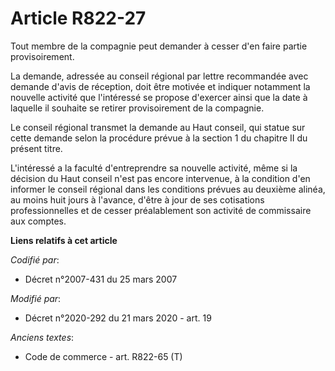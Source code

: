 # Article R822-27

Tout membre de la compagnie peut demander à cesser d'en faire partie provisoirement. 

La demande, adressée au conseil régional par lettre recommandée avec demande d'avis de réception, doit être motivée et
indiquer notamment la nouvelle activité que l'intéressé se propose d'exercer ainsi que la date à laquelle il souhaite se
retirer provisoirement de la compagnie. 

Le conseil régional transmet la demande au Haut conseil, qui statue sur cette demande selon la procédure prévue à la section
1 du chapitre II du présent titre. 

L'intéressé a la faculté d'entreprendre sa nouvelle activité, même si la décision du Haut conseil n'est pas encore
intervenue, à la condition d'en informer le conseil régional dans les conditions prévues au deuxième alinéa, au moins huit
jours à l'avance, d'être à jour de ses cotisations professionnelles et de cesser préalablement son activité de commissaire
aux comptes.

**Liens relatifs à cet article**

_Codifié par_:

  - Décret n°2007-431 du 25 mars 2007

_Modifié par_:

  - Décret n°2020-292 du 21 mars 2020 - art. 19

_Anciens textes_:

  - Code de commerce - art. R822-65 (T)
